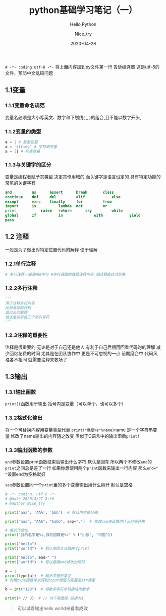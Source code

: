 ﻿---
layout:     post                    # 使用的布局（不需要改）
title:      "python基础学习笔记（一）"               # 标题 
subtitle:   "Hello,Python" #副标题
date:       2020-04-28              # 时间
author:     "Nice_try"                      # 作者
header-img: "img/blog01.png"    #这篇文章标题背景图片
catalog: true                       # 是否归档
tags:                               #标签
    - blog
    - 笔记
	- python
---

`# -*- coding:utf-8 -*-`
将上面内容加到py文件第一行 告诉编译器 这是utf-8的文件，预防中文乱码问题

## 1.1变量
### 1.1.1变量命名规范
变量名必须是大小写英文、数字和下划线( _ )的组合,且不能以数字开头,

### 1.1.2变量的类型
```python
a = 1 # 整型变量
a = 'string' # 字符串变量
a = [] # 列表变量
```
### 1.1.3与关键字的区分
变量是编程者赋予其类型 决定其作用域的
而关键字是语言设定的 具有特定功能的
常见的关键字有
```python
and			as		assert		break		class 	
continue	def		del			elif 			else	
except		exec	finally		for			from	
import		is			lambda	not			or	
print			raise 	return		try			while 	
global		if			in				with			yield	
pass
```
## 1.2 注释
一般是为了做出对特定位置代码的解释
便于理解
### 1.2.1单行注释
```python
# 单行注释一般使用#字符 #字符后面的就是注释内容 编译器会自动忽略
```
### 1.2.2多行注释
```python
'''
用于注释多行内容
比如丢弃的代码
或过长的解释
格式是前后各三个单引号符
'''
```
### 1.2.3注释的重要性
注释是很重要的
无论是对于自己还是他人
有利于自己后期再回看代码时的理解  减少回忆花费的时间
尤其是在团队协作中 更是不可忽视的一点 
前期磨合中 代码风格各不相同 就需要注释来救场了

## 1.3输出
### 1.3.1输出函数
`print()`函数用于输出
括号内是变量（可以单个，也可以多个）

### 1.3.2格式化输出
将一个可替换内容用变量类型代替 
`print("我是%s"%name)`name 是一个字符串变量 修改了name输出的内容随之改变
类似于C语言中的输出函数`printf`

### 1.3.3输出函数的参数
`end`参数设置print函数结束后输出什么字符
默认是回车
所以两个不修改`end`的`print`之间总是差了一行
如果你想使用两个`print`函数来输出一行内容
那么`end=" "`设置end为空格就好	

`seq`参数设置同一个`print`里的多个变量输出用什么隔开
默认是空格
```python
# -*- coding: utf-8 -*-
# @date 2020/4/27 8:16
# @author Nice_try

print("aaa", 'AAA', 'bbb')  # 默认用空格分隔

print("aaa", "AAA", "babb", sep=".")  # 修改sep来设置用什么分隔开来

# 格式化输出
print("我的名字是%s,我的国籍是%s" % ("小张", "中国"))

print("hello")
print("world")  # 默认用回车分隔两个print

print("hello", end=" ")
print("world")  # 可以使用end修改分隔符

a = 1
print(type(a))  # 输出变量的类型
# 利用type函数可以得到input赋值的变量是str类型

b = int("123")  # 将数字字符串转换成为数字

print(4 // 3)  # // 向下取整除 结果为1

```
>可以试着输出hello world来看看成效
